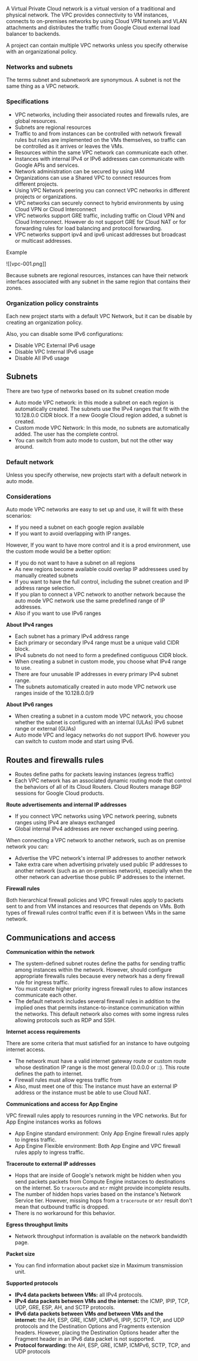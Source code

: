 A Virtual Private Cloud network is a virtual version of a traditional and physical network. The VPC provides connectivity to VM instances, connects to on-premises networks by using Cloud VPN tunnels and VLAN attachments and distributes the traffic from Google Cloud external load balancer to backends. 

A project can contain multiple VPC networks unless you specify otherwise with an organizational policy. 

### Networks and subnets

The terms subnet and subnetwork are synonymous.
A subnet is not the same thing as a VPC network. 

### Specifications 

- VPC networks, including their associated routes and firewalls rules, are global resources. 
- Subnets are regional resources
- Traffic to and from instances can be controlled with network firewall rules but rules are implemented on the VMs themselves, so traffic can be controlled as it arrives or leaves the VMs.
- Resources within the same VPC network can communicate each other. 
- Instances with internal IPv4 or IPv6 addresses can communicate with Google APIs and services. 
- Network administration can be secured by using IAM
- Organizations can use a Shared VPC to connect resources from different projects.
- Using VPC Network peering you can connect VPC networks in different projects or organizations. 
- VPC networks can securely connect to hybrid environments by using Cloud VPN or Cloud Interconnect
- VPC networks support GRE traffic, including traffic on Cloud VPN and Cloud Interconnect. However do not support GRE for Cloud NAT or for forwarding rules for load balancing and protocol forwarding. 
- VPC networks support ipv4 and ipv6 unicast addresses but broadcast or multicast addresses. 

Example

![[vpc-001.png]]

Because subnets are regional resources, instances can have their network interfaces associated with any subnet in the same region that contains their zones.

### Organization policy constraints 

Each new project starts with a default VPC Network, but it can be disable by creating an organization policy.

Also, you can disable some IPv6 configurations:
- Disable VPC External IPv6 usage
- Disable VPC Internal IPv6 usage
- Disable All IPv6 usage

## Subnets

There are two type of networks based on its subnet creation mode

- Auto mode VPC network: in this mode a subnet on each region is automatically created. The subnets use the IPv4 ranges that fit with the 10.128.0.0 CIDR block. If a new Google Cloud region added, a subnet is created. 
- Custom mode VPC Network: In this mode, no subnets are automatically added. The user has the complete control. 
- You can switch from auto mode to custom, but not the other way around. 

### Default network

Unless you specify otherwise, new projects start with a default network in auto mode. 

### Considerations 


Auto mode VPC networks are easy to set up and use, it will fit with these scenarios: 

- If you need a subnet on each google region available 
- If you want to avoid overlapping with IP ranges. 

However, If you want to have more control and it is a prod environment, use the custom mode would be a better option:

- If you do not want to have a subnet on all regions
- As new regions become available  could overlap IP addressees used by manually created subnets
- If you want to have the full control, including the subnet creation and IP address range selection.
- If you plan to connect a VPC network to another network because the auto mode VPC network use the same predefined range of IP addresses.
- Also if you want to use IPv6 ranges 

**About IPv4 ranges**

- Each subnet has a primary IPv4 address range
- Each primary or secondary IPv4 range must be a unique valid CIDR block. 
- IPv4 subnets do not need to form a predefined contiguous CIDR block.
- When creating a subnet in custom mode, you choose what IPv4 range to use. 
- There are four unusable IP addresses in every primary IPv4 subnet range. 
- The subnets automatically created in auto mode VPC network use ranges inside of the 10.128.0.0/9

**About IPv6 ranges**

- When creating a subnet in a custom mode VPC network, you choose whether the subnet is configured with an internal (ULAs) IPv6 subnet range or external (GUAs)
- Auto mode VPC and legacy networks do not support IPv6. however you can switch to custom mode and start using IPv6.

## Routes and firewalls rules

- Routes define paths for packets leaving instances (egress traffic)
- Each VPC network has an associated dynamic routing mode that control the behaviors of all of its Cloud Routers. Cloud Routers manage BGP sessions for Google Cloud products. 

**Route advertisements and internal IP addresses**

- If you connect VPC networks using VPC network peering, subnets ranges using IPv4 are always exchanged
- Global internal IPv4 addresses are never exchanged using peering.  

When connecting a VPC network to another network, such as on premise network you can:
- Advertise the VPC network's internal IP addresses to another network 
- Take extra care when advertising privately used public IP addresses to another network (such as an on-premises network), especially when the other network can advertise those public IP addresses to the internet.

**Firewall rules**

Both hierarchical firewall policies and VPC firewall rules apply to packets sent to and from VM instances and resources that depends on VMs. Both types of firewall rules control traffic even if it is between VMs in the same network.  

## Communications  and access

**Communication within the network**

- The system-defined subnet routes define the paths for sending traffic among instances within the network. However, should configure appropriate firewalls rules because every network  has a deny firewall rule for ingress traffic. 
- You must create higher priority ingress firewall rules to allow instances communicate each other. 
- The default network includes several firewall rules in addition to the implied ones that permits instance-to-instance communication within the networks. This default network also comes with some ingress rules allowing protocols such as RDP and SSH.

**Internet access requirements**

There are some criteria that must satisfied for an instance to have outgoing internet access.

- The network must have a valid internet gateway route or custom route whose destination IP range is the most general (0.0.0.0 or ::). This route defines the path to internet.
- Firewall rules must allow egress traffic from 
- Also, must meet one of this: The instance must have an external IP address or the instance must be able to use Cloud NAT.

**Communications and access for App Engine**

VPC firewall rules apply to resources running in the VPC networks. But for App Engine instances works as follows

- App Engine standard environment: Only App Engine firewall rules apply to ingress traffic. 
- App Engine Flexible environment: Both App Engine and VPC firewall rules apply to ingress traffic. 

**Traceroute to external IP addresses**

- Hops that are inside of Google's network might be hidden  when you send packets packets from Compute Engine instances to destinations on the internet. So `traceroute` and `mtr` might provide incomplete results.
- The number of hidden hops varies based on the instance's Network Service tier. However, missing hops from a `traceroute` or `mtr` result don't mean that outbound traffic is dropped.
- There is no workaround for this behavior.

**Egress throughput limits**

- Network throughput information is available on the network bandwidth page. 

**Packet size**

- You can find information about packet size in Maximum transmission unit. 

**Supported protocols**

- **IPv4 data packets between VMs:** all IPv4 protocols.
- **IPv4 data packets between VMs and the internet:** the ICMP, IPIP, TCP, UDP, GRE, ESP, AH, and SCTP protocols.
- **IPv6 data packets between VMs _and_ between VMs and the internet:** the AH, ESP, GRE, ICMP, ICMPv6, IPIP, SCTP, TCP, and UDP protocols and the Destination Options and Fragments extension headers. However, placing the Destination Options header after the Fragment header in an IPv6 data packet is not supported.
- **Protocol forwarding:** the AH, ESP, GRE, ICMP, ICMPv6, SCTP, TCP, and UDP protocols

